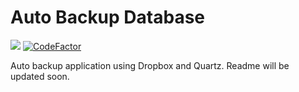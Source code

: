 # Auto Backup Database
 
![](https://img.shields.io/static/v1?label=.Net%20Core&message=3.1&color=)
 [![CodeFactor](https://www.codefactor.io/repository/github/barantutal/auto-backup-database/badge)](https://www.codefactor.io/repository/github/barantutal/auto-backup-database)
 
Auto backup application using Dropbox and Quartz. Readme will be updated soon.
